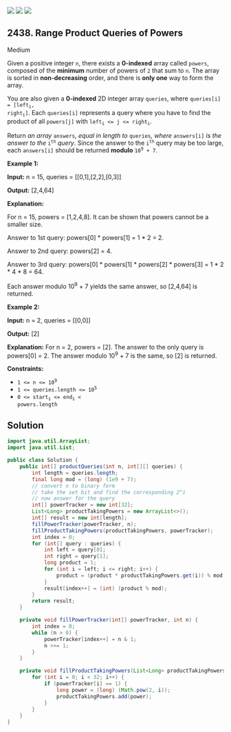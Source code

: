 [![](https://img.shields.io/github/stars/javadev/LeetCode-in-Java?label=Stars&style=flat-square)](https://github.com/javadev/LeetCode-in-Java)
[![](https://img.shields.io/github/forks/javadev/LeetCode-in-Java?label=Fork%20me%20on%20GitHub%20&style=flat-square)](https://github.com/javadev/LeetCode-in-Java/fork)
[![](https://img.shields.io/badge/-LeetCode%20in%20Kotlin-blue?style=flat-square)](https://github.com/javadev/LeetCode-in-Kotlin)

## 2438\. Range Product Queries of Powers

Medium

Given a positive integer `n`, there exists a **0-indexed** array called `powers`, composed of the **minimum** number of powers of `2` that sum to `n`. The array is sorted in **non-decreasing** order, and there is **only one** way to form the array.

You are also given a **0-indexed** 2D integer array `queries`, where <code>queries[i] = [left<sub>i</sub>, right<sub>i</sub>]</code>. Each `queries[i]` represents a query where you have to find the product of all `powers[j]` with <code>left<sub>i</sub> <= j <= right<sub>i</sub></code>.

Return _an array_ `answers`_, equal in length to_ `queries`_, where_ `answers[i]` _is the answer to the_ <code>i<sup>th</sup></code> _query_. Since the answer to the <code>i<sup>th</sup></code> query may be too large, each `answers[i]` should be returned **modulo** <code>10<sup>9</sup> + 7</code>.

**Example 1:**

**Input:** n = 15, queries = \[\[0,1],[2,2],[0,3]]

**Output:** [2,4,64]

**Explanation:** 

For n = 15, powers = [1,2,4,8]. It can be shown that powers cannot be a smaller size. 

Answer to 1st query: powers[0] * powers[1] = 1 * 2 = 2. 

Answer to 2nd query: powers[2] = 4. 

Answer to 3rd query: powers[0] * powers[1] * powers[2] * powers[3] = 1 * 2 * 4 * 8 = 64. 

Each answer modulo 10<sup>9</sup> + 7 yields the same answer, so [2,4,64] is returned.

**Example 2:**

**Input:** n = 2, queries = \[\[0,0]]

**Output:** [2]

**Explanation:** For n = 2, powers = [2]. The answer to the only query is powers[0] = 2. The answer modulo 10<sup>9</sup> + 7 is the same, so [2] is returned.

**Constraints:**

*   <code>1 <= n <= 10<sup>9</sup></code>
*   <code>1 <= queries.length <= 10<sup>5</sup></code>
*   <code>0 <= start<sub>i</sub> <= end<sub>i</sub> < powers.length</code>

## Solution

```java
import java.util.ArrayList;
import java.util.List;

public class Solution {
    public int[] productQueries(int n, int[][] queries) {
        int length = queries.length;
        final long mod = (long) (1e9 + 7);
        // convert n to binary form
        // take the set bit and find the corresponding 2^i
        // now answer for the query
        int[] powerTracker = new int[32];
        List<Long> productTakingPowers = new ArrayList<>();
        int[] result = new int[length];
        fillPowerTracker(powerTracker, n);
        fillProductTakingPowers(productTakingPowers, powerTracker);
        int index = 0;
        for (int[] query : queries) {
            int left = query[0];
            int right = query[1];
            long product = 1;
            for (int i = left; i <= right; i++) {
                product = (product * productTakingPowers.get(i)) % mod;
            }
            result[index++] = (int) (product % mod);
        }
        return result;
    }

    private void fillPowerTracker(int[] powerTracker, int n) {
        int index = 0;
        while (n > 0) {
            powerTracker[index++] = n & 1;
            n >>= 1;
        }
    }

    private void fillProductTakingPowers(List<Long> productTakingPowers, int[] powerTracker) {
        for (int i = 0; i < 32; i++) {
            if (powerTracker[i] == 1) {
                long power = (long) (Math.pow(2, i));
                productTakingPowers.add(power);
            }
        }
    }
}
```